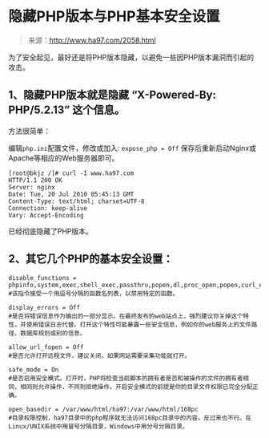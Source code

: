 # 隐藏PHP版本与PHP基本安全设置

> 来源：http://www.ha97.com/2058.html

为了安全起见，最好还是将PHP版本隐藏，以避免一些因PHP版本漏洞而引起的攻击。

## 1、隐藏PHP版本就是隐藏 “X-Powered-By: PHP/5.2.13” 这个信息。

方法很简单：

编辑`php.ini`配置文件，修改或加入: `expose_php = Off` 保存后重新启动Nginx或Apache等相应的Web服务器即可。

```shell
[root@bkjz /]# curl -I www.ha97.com
HTTP/1.1 200 OK
Server: nginx
Date: Tue, 20 Jul 2010 05:45:13 GMT
Content-Type: text/html; charset=UTF-8
Connection: keep-alive
Vary: Accept-Encoding
```

已经彻底隐藏了PHP版本。

## 2、其它几个PHP的基本安全设置：


```shell
disable_functions = phpinfo,system,exec,shell_exec,passthru,popen,dl,proc_open,popen,curl_exec,curl_multi_exec,parse_ini_file,show_source
#该指令接受一个用逗号分隔的函数名列表，以禁用特定的函数。
```


```shell
display_errors = Off
#是否将错误信息作为输出的一部分显示。在最终发布的web站点上，强烈建议你关掉这个特性，并使用错误日志代替。打开这个特性可能暴露一些安全信息，例如你的web服务上的文件路径、数据库规划或别的信息。
```

```shell
allow_url_fopen = Off
#是否允许打开远程文件，建议关闭，如果网站需要采集功能就打开。
```


```shell
safe_mode = On
#是否启用安全模式。打开时，PHP将检查当前脚本的拥有者是否和被操作的文件的拥有者相同，相同则允许操作，不同则拒绝操作。开启安全模式的前提是你的目录文件权限已完全分配正确。
```

```shell
open_basedir = /var/www/html/ha97:/var/www/html/168pc
#目录权限控制，ha97目录中的php程序就无法访问168pc目录中的内容。反过来也不行。在Linux/UNIX系统中用冒号分隔目录，Windows中用分号分隔目录。
```
